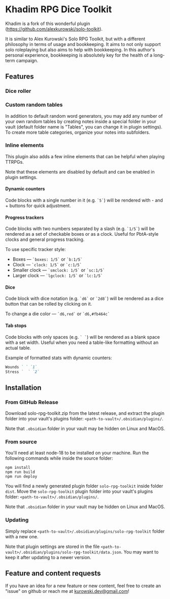 # Khadim RPG Dice Toolkit

Khadim is a fork of this wonderful plugin (https://github.com/alexkurowski/solo-toolkit).

It is similar to Alex Kurowski's Solo RPG Toolkit, but with a different philosophy in terms of usage and bookkeeping. It aims to not only support solo roleplaying but also aims to help with bookkeeping. In this author's personal experience, bookkeeping is absolutely key for the health of a long-term campaign.

## Features

### Dice roller


### Custom random tables

In addition to default random word generators, you may add any number of your own random tables by creating notes inside a special folder in your vault (default folder name is "Tables", you can change it in plugin settings). To create more table categories, organize your notes into subfolders.


### Inline elements

This plugin also adds a few inline elements that can be helpful when playing TTRPGs.

Note that these elements are disabled by default and can be enabled in plugin settings.

#### Dynamic counters

Code blocks with a single number in it (e.g. `` `5` ``) will be rendered with - and + buttons for quick adjustment.

#### Progress trackers

Code blocks with two numbers separated by a slash (e.g. `` `1/5` ``) will be rendered as a set of checkable boxes or as a clock. Useful for PbtA-style clocks and general progress tracking.

To use specific tracker style:
- Boxes — `` `boxes: 1/5` `` or `` `b:1/5` ``
- Clock — `` `clock: 1/5` `` or `` `c:1/5` ``
- Smaller clock — `` `smclock: 1/5` `` or `` `sc:1/5` ``
- Larger clock — `` `lgclock: 1/5` `` or `` `lc:1/5` ``

#### Dice

Code block with dice notation (e.g. `` `d6` `` or `` `2d8` ``) will be rendered as a dice button that can be rolled by clicking on it.

To change a die color — `` `d6,red` `` or `` `d6,#fb464c` ``

#### Tab stops

Code blocks with only spaces (e.g. `` ` ` ``) will be rendered as a blank space with a set width. Useful when you need a table-like formatting without an actual table.

Example of formatted stats with dynamic counters:

```markdown
Wounds ` ` `1`
Stress `  ` `2`
```

## Installation

### From GitHub Release

Download solo-rpg-toolkit.zip from the latest release, and extract the plugin folder into your vault's plugins folder: `<path-to-vault>/.obsidian/plugins/`.

Note that `.obsidian` folder in your vault may be hidden on Linux and MacOS.

### From source

You'll need at least node-18 to be installed on your machine. Run the following commands while inside the source folder:

```
npm install
npm run build
npm run deploy
```

You will find a newly generated plugin folder `solo-rpg-toolkit` inside folder `dist`. Move the `solo-rpg-toolkit` plugin folder into your vault's plugins folder: `<path-to-vault>/.obsidian/plugins/`.

Note that `.obsidian` folder in your vault may be hidden on Linux and MacOS.

### Updating

Simply replace `<path-to-vault>/.obsidian/plugins/solo-rpg-toolkit` folder with a new one.

Note that plugin settings are stored in the file `<path-to-vault>/.obsidian/plugins/solo-rpg-toolkit/data.json`. You may want to keep it after updating to a newer version.

## Feature and content requests

If you have an idea for a new feature or new content, feel free to create an "issue" on github or reach me at kurowski.dev@gmail.com!

